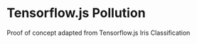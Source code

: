 # Tensorflow.js Pollution
<div>Proof of concept adapted from Tensorflow.js Iris Classification</div>
